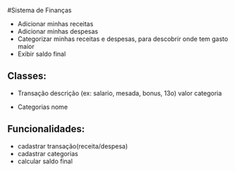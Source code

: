 #Sistema de Finanças

- Adicionar minhas receitas
- Adicionar minhas despesas
- Categorizar minhas receitas e despesas, para descobrir onde tem gasto maior
- Exibir saldo final

## Classes:
- Transação
    descrição (ex: salario, mesada, bonus, 13o)
    valor
    categoria

- Categorias
    nome

## Funcionalidades:
- cadastrar transação(receita/despesa)
- cadastrar categorias
- calcular saldo final
